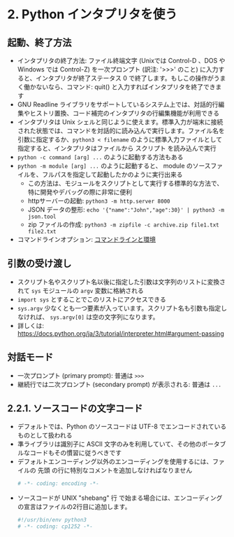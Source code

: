 # 2. Python インタプリタを使う

## 起動、終了方法

- インタプリタの終了方法: ファイル終端文字 (Unixでは Control-D 、DOS や Windows では Control-Z) を一次プロンプト (訳注: '>>>' のこと) に入力すると、インタプリタが終了ステータス 0 で終了します。もしこの操作がうまく働かないなら、コマンド: quit() と入力すればインタプリタを終了できます
- GNU Readline ライブラリをサポートしているシステム上では、対話的行編集やヒストリ置換、コード補完のインタプリタの行編集機能が利用できる
- インタプリタは Unix シェルと同じように使えます。標準入力が端末に接続された状態では、コマンドを対話的に読み込んで実行します。ファイル名を引数に指定するか、`python3 < filename` のように標準入力ファイルとして指定すると、インタプリタはファイルから スクリプト を読み込んで実行
- `python -c command [arg] ...` のように起動する方法もある
- `python -m module [arg] ...` のように起動すると、 module のソースファイルを、フルパスを指定して起動したかのように実行出来る
  - この方法は、モジュールをスクリプトとして実行する標準的な方法で、特に開発やデバッグの際に非常に便利
  - httpサーバーの起動: `python3 -m http.server 8000`
  - JSON データの整形: `echo '{"name":"John","age":30}' | python3 -m json.tool`
  - zip ファイルの作成: `python3 -m zipfile -c archive.zip file1.txt file2.txt`
- コマンドラインオプション: [コマンドラインと環境](https://docs.python.org/ja/3/tutorial/interpreter.html)

## 引数の受け渡し

- スクリプト名やスクリプト名以後に指定した引数は文字列のリストに変換されて `sys` モジュールの `argv` 変数に格納される
- `import sys` とすることでこのリストにアクセスできる
- `sys.argv` 少なくとも一つ要素が入っています。スクリプト名も引数も指定しなければ、 `sys.argv[0]` は空の文字列になります。
- 詳しくは: https://docs.python.org/ja/3/tutorial/interpreter.html#argument-passing

## 対話モード

- 一次プロンプト (primary prompt): 普通は `>>>`
- 継続行では二次プロンプト (secondary prompt) が表示される: 普通は `...`

## 2.2.1. ソースコードの文字コード

- デフォルトでは、Python のソースコードは UTF-8 でエンコードされているものとして扱われる
- 準ライブラリは識別子に ASCII 文字のみを利用していて、その他のポータブルなコードもその慣習に従うべきです
- デフォルトエンコーディング以外のエンコーディングを使用するには、ファイルの 先頭 の行に特別なコメントを追加しなければなりません
  ```python
  # -*- coding: encoding -*-
  ```
- ソースコードが UNIX "shebang" 行 で始まる場合には、エンコーディングの宣言はファイルの2行目に追加します。
   ```python
   #!/usr/bin/env python3
   # -*- coding: cp1252 -*-
   ```